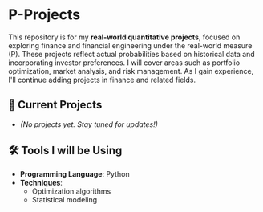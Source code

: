 # P-Projects

This repository is for my **real-world quantitative projects**, focused on exploring finance and financial engineering under the real-world measure (P). These projects reflect actual probabilities based on historical data and incorporating investor preferences. I will cover areas such as portfolio optimization, market analysis, and risk management. As I gain experience, I'll continue adding projects in finance and related fields.

## 📘 Current Projects

- *(No projects yet. Stay tuned for updates!)*

## 🛠 Tools I will be Using
- **Programming Language**: Python
- **Techniques**:
  - Optimization algorithms
  - Statistical modeling
